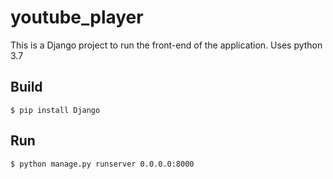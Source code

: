 youtube_player
=====

This is a Django project to run the front-end of the application.
Uses python 3.7

Build
-----

    $ pip install Django
    
Run
---

    $ python manage.py runserver 0.0.0.0:8000